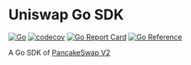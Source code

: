 # Uniswap Go SDK

[![Go](https://github.com/miraclesu/uniswap-sdk-go/actions/workflows/go.yml/badge.svg)](https://github.com/miraclesu/uniswap-sdk-go/actions/workflows/go.yml)
[![codecov](https://codecov.io/gh/miraclesu/uniswap-sdk-go/branch/main/graph/badge.svg?token=AORUPCTAE1)](https://codecov.io/gh/miraclesu/uniswap-sdk-go)
[![Go Report Card](https://goreportcard.com/badge/github.com/miraclesu/uniswap-sdk-go)](https://goreportcard.com/report/github.com/miraclesu/uniswap-sdk-go)
[![Go Reference](https://pkg.go.dev/badge/github.com/miraclesu/uniswap-sdk-go.svg)](https://pkg.go.dev/github.com/miraclesu/uniswap-sdk-go)

A Go SDK of [PancakeSwap V2](https://github.com/pancakeswap/pancake-swap-sdk)
